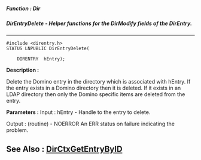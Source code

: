 ##### Function : Dir
##### DirEntryDelete - Helper functions for the DirModify fields of the DirEntry. 
---
```
#include <direntry.h>
STATUS LNPUBLIC DirEntryDelete(

	DIRENTRY  hEntry);
```
**Description :**

Delete the Domino entry in the directory which is associated with hEntry. If 
the entry exists in a Domino directory then it is deleted. If it exists in an 
LDAP directory then only the Domino specific items are deleted from the entry.

**Parameters :**
Input :
hEntry  -  Handle to the entry to delete.

Output :
(routine)  -  NOERROR 
An ERR status on failure indicating the problem. 




**See Also :**
[DirCtxGetEntryByID](/domino-c-api-docs/reference/Func/DirCtxGetEntryByID)
---
